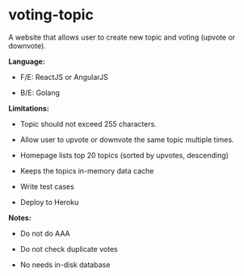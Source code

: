 # voting-topic

A website that allows user to create new topic and voting (upvote or downvote).

**Language:**

* F/E: ReactJS or AngularJS

* B/E: Golang

**Limitations:**

* Topic should not exceed 255 characters.

* Allow user to upvote or downvote the same topic multiple times.

* Homepage lists top 20 topics (sorted by upvotes, descending)

* Keeps the topics in-memory data cache

* Write test cases

* Deploy to Heroku

**Notes:**

* Do not do AAA

* Do not check duplicate votes

* No needs in-disk database
